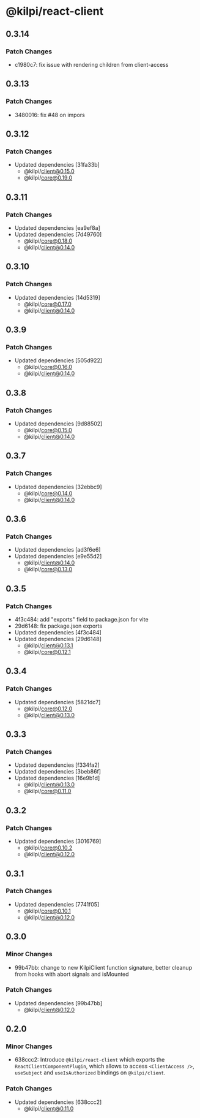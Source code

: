# @kilpi/react-client

## 0.3.14

### Patch Changes

- c1980c7: fix issue with rendering children from client-access

## 0.3.13

### Patch Changes

- 3480016: fix #48 on impors

## 0.3.12

### Patch Changes

- Updated dependencies [31fa33b]
  - @kilpi/client@0.15.0
  - @kilpi/core@0.19.0

## 0.3.11

### Patch Changes

- Updated dependencies [ea9ef8a]
- Updated dependencies [7d49760]
  - @kilpi/core@0.18.0
  - @kilpi/client@0.14.0

## 0.3.10

### Patch Changes

- Updated dependencies [14d5319]
  - @kilpi/core@0.17.0
  - @kilpi/client@0.14.0

## 0.3.9

### Patch Changes

- Updated dependencies [505d922]
  - @kilpi/core@0.16.0
  - @kilpi/client@0.14.0

## 0.3.8

### Patch Changes

- Updated dependencies [9d88502]
  - @kilpi/core@0.15.0
  - @kilpi/client@0.14.0

## 0.3.7

### Patch Changes

- Updated dependencies [32ebbc9]
  - @kilpi/core@0.14.0
  - @kilpi/client@0.14.0

## 0.3.6

### Patch Changes

- Updated dependencies [ad3f6e6]
- Updated dependencies [e9e55d2]
  - @kilpi/client@0.14.0
  - @kilpi/core@0.13.0

## 0.3.5

### Patch Changes

- 4f3c484: add "exports" field to package.json for vite
- 29d6148: fix package.json exports
- Updated dependencies [4f3c484]
- Updated dependencies [29d6148]
  - @kilpi/client@0.13.1
  - @kilpi/core@0.12.1

## 0.3.4

### Patch Changes

- Updated dependencies [5821dc7]
  - @kilpi/core@0.12.0
  - @kilpi/client@0.13.0

## 0.3.3

### Patch Changes

- Updated dependencies [f334fa2]
- Updated dependencies [3beb86f]
- Updated dependencies [16e9b1d]
  - @kilpi/client@0.13.0
  - @kilpi/core@0.11.0

## 0.3.2

### Patch Changes

- Updated dependencies [3016769]
  - @kilpi/core@0.10.2
  - @kilpi/client@0.12.0

## 0.3.1

### Patch Changes

- Updated dependencies [7741f05]
  - @kilpi/core@0.10.1
  - @kilpi/client@0.12.0

## 0.3.0

### Minor Changes

- 99b47bb: change to new KilpiClient function signature, better cleanup from hooks with abort signals and isMounted

### Patch Changes

- Updated dependencies [99b47bb]
  - @kilpi/client@0.12.0

## 0.2.0

### Minor Changes

- 638ccc2: Introduce `@kilpi/react-client` which exports the `ReactClientComponentPlugin`, which allows to access `<ClientAccess />`, `useSubject` and `useIsAuthorized` bindings on `@kilpi/client`.

### Patch Changes

- Updated dependencies [638ccc2]
  - @kilpi/client@0.11.0
